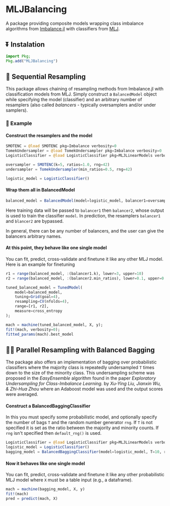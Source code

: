 # MLJBalancing
A package providing composite models wrapping class imbalance algorithms from [Imbalance.jl](https://github.com/JuliaAI/Imbalance.jl) with classifiers from [MLJ](https://github.com/alan-turing-institute/MLJ.jl). 

## ⏬ Instalation
```julia
import Pkg;
Pkg.add("MLJBalancing")
```

## 🚅 Sequential Resampling

This package allows chaining of resampling methods from Imbalance.jl with classification models from MLJ. Simply construct a `BalancedModel` object while specifying the model (classifier) and an arbitrary number of resamplers (also called *balancers* - typically oversamplers and/or under samplers).

### 📖 Example

#### Construct the resamplers and the model
```julia
SMOTENC = @load SMOTENC pkg=Imbalance verbosity=0
TomekUndersampler = @load TomekUndersampler pkg=Imbalance verbosity=0
LogisticClassifier = @load LogisticClassifier pkg=MLJLinearModels verbosity=0

oversampler = SMOTENC(k=5, ratios=1.0, rng=42)
undersampler = TomekUndersampler(min_ratios=0.5, rng=42)

logistic_model = LogisticClassifier()
```

#### Wrap them all in BalancedModel
```julia
balanced_model = BalancedModel(model=logistic_model, balancer1=oversampler, balancer2=undersampler)
```
Here training data will be passed to `balancer1` then `balancer2`, whose output is used to train the classifier `model`.  In prediction, the resamplers `balancer1` and `blancer2` are bypassed. 

In general, there can be any number of balancers, and the user can give the balancers arbitrary names. 

#### At this point, they behave like one single model
You can fit, predict, cross-validate and finetune it like any other MLJ model. Here is an example for finetuning
```julia
r1 = range(balanced_model, :(balancer1.k), lower=3, upper=10)
r2 = range(balanced_model, :(balancer2.min_ratios), lower=0.1, upper=0.9)

tuned_balanced_model = TunedModel(
    model=balanced_model,
    tuning=Grid(goal=4),
    resampling=CV(nfolds=4),
    range=[r1, r2],
    measure=cross_entropy
);

mach = machine(tuned_balanced_model, X, y);
fit!(mach, verbosity=0);
fitted_params(mach).best_model
```

## 🚆🚆 Parallel Resampling with Balanced Bagging

The package also offers an implementation of bagging over probabilistic classifiers where the majority class is repeatedly undersampled `T` times down to the size of the minority class. This undersampling scheme was proposed in the *EasyEnsemble* algorithm found in the paper *Exploratory Undersampling for Class-Imbalance Learning.* by *Xu-Ying Liu, Jianxin Wu, & Zhi-Hua Zhou* where an Adaboost model was used and the output scores were averaged.


#### Construct a BalancedBaggingClassifier
In this you must specify some probabilistic model, and optionally specify the number of bags `T` and the random number generator `rng`. If `T` is not specified it is set as the ratio between the majority and minority counts. If `rng` isn't specified then `default_rng()` is used.

```julia
LogisticClassifier = @load LogisticClassifier pkg=MLJLinearModels verbosity=0
logistic_model = LogisticClassifier()
bagging_model = BalancedBaggingClassifier(model=logistic_model, T=10, rng=Random.Xoshiro(42))
```

#### Now it behaves like one single model
You can fit, predict, cross-validate and finetune it like any other probabilistic MLJ model where `X` must be a table input (e.g., a dataframe).
```julia
mach = machine(bagging_model, X, y)
fit!(mach)
pred = predict(mach, X)
```
